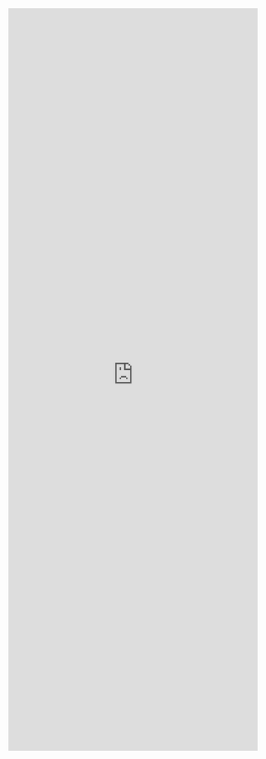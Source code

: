 <iframe 
    title='Tooltip Examples'
    src='https://fabricweb.z5.web.core.windows.net/pr-deploy-site/refs/pull/9333/merge/fabric-website-resources/dist/index.html#/examples/tooltip?docsExample=true'
    frameborder='no'
    height='1500'
    style='width: 100%;'
>
